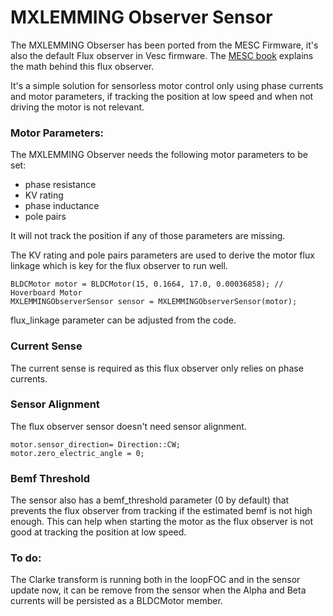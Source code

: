 # MXLEMMING Observer Sensor

The MXLEMMING Obserser has been ported from the MESC Firmware, it's also the default Flux observer in Vesc firmware.
The [MESC book](https://davidmolony.github.io/MESC_Firmware/operation/CONTROL.html#the-sensorless-observer) explains the math behind this flux observer.

It's a simple solution for sensorless motor control only using phase currents and motor parameters, if tracking the position at low speed and when not driving the motor is not relevant.

### Motor Parameters:
The MXLEMMING Observer needs the following motor parameters to be set:
- phase resistance
- KV rating
- phase inductance
- pole pairs

It will not track the position if any of those parameters are missing.

The KV rating and pole pairs parameters are used to derive the motor flux linkage which is key for the flux observer to run well.
```
BLDCMotor motor = BLDCMotor(15, 0.1664, 17.0, 0.00036858); // Hoverboard Motor
MXLEMMINGObserverSensor sensor = MXLEMMINGObserverSensor(motor);
```
flux_linkage parameter can be adjusted from the code.

### Current Sense
The current sense is required as this flux observer only relies on phase currents.

### Sensor Alignment
The flux observer sensor doesn't need sensor alignment.
```
motor.sensor_direction= Direction::CW;
motor.zero_electric_angle = 0;
```

### Bemf Threshold
The sensor also has a bemf_threshold parameter (0 by default) that prevents the flux observer from tracking if the estimated bemf is not high enough.
This can help when starting the motor as the flux observer is not good at tracking the position at low speed.

### To do:
The Clarke transform is running both in the loopFOC and in the sensor update now, it can be remove from the sensor when the Alpha and Beta currents will be persisted as a BLDCMotor member.

